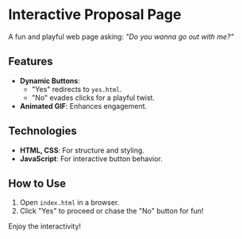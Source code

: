 # Interactive Proposal Page  

A fun and playful web page asking: *"Do you wanna go out with me?"*  

## Features  
- **Dynamic Buttons**:  
  - "Yes" redirects to `yes.html`.  
  - "No" evades clicks for a playful twist.  
- **Animated GIF**: Enhances engagement.  

## Technologies  
- **HTML, CSS**: For structure and styling.  
- **JavaScript**: For interactive button behavior.  

## How to Use  
1. Open `index.html` in a browser.  
2. Click "Yes" to proceed or chase the "No" button for fun!  

Enjoy the interactivity!  

